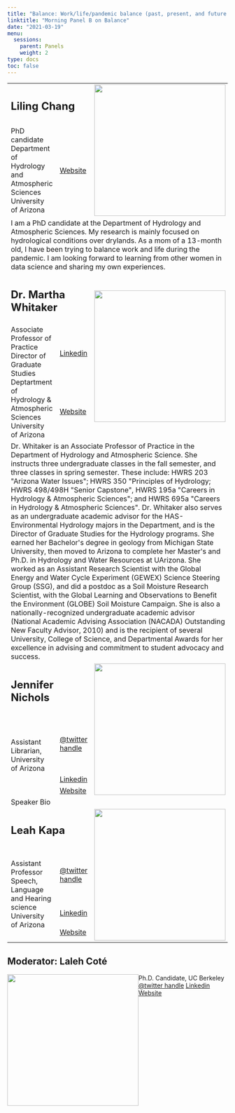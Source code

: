 ```yaml
---
title: "Balance: Work/life/pandemic balance (past, present, and future struggles)"
linktitle: "Morning Panel B on Balance"
date: "2021-03-19"
menu:
  sessions:
    parent: Panels
    weight: 2
type: docs
toc: false
---
```


<TABLE class="bio-table">

  <!--- #################Speaker 1############## --->
  <TR>
    <TD COLSPAN="2">
      <h2>Liling Chang</h2>
    </TD>
    <TD ROWSPAN="2"><img style="float: left;" src="/img/liling-chang.jpg" width="300" /></TD>
  </TR>
  <TR>
    <TD>PhD candidate<br>Department of Hydrology and Atmospheric Sciences<br>University of Arizona</TD>
    <TD><i class="fa fa-link"></i> <a href="https://has.arizona.edu/people/liling-chang" target="_blank" rel="noopener">Website</a>
    </TD>
  </TR>
  <TR>
    <TD COLSPAN="3">I am a PhD candidate at the Department of Hydrology and Atmospheric Sciences. My research is mainly focused on hydrological conditions over drylands. As a mom of a 13-month old, I have been trying to balance work and life during
      the pandemic. I am looking forward to learning from other women in data science and sharing my own experiences. </TD>
  </TR>

  <!--- #################Speaker 2############## --->
  <TR>
    <TD COLSPAN="2">
      <h2>Dr. Martha Whitaker </h2>
    </TD>
    <TD ROWSPAN="3"><img style="float: left;" src="/img/martha-whitaker.jpg" width="300" /></TD>
  </TR>
  <TR>
    <TD ROWSPAN="2">
      Associate Professor of Practice<br>
      Director of Graduate Studies<br>
      Deptartment of Hydrology & Atmospheric Sciences<br>
      University of Arizona</TD>
    <TD><i class="fab fa-linkedin"></i> <a href="https://www.linkedin.com/in/martha-whitaker-29926a4/" target="_blank" rel="noopener">Linkedin</a>
    </TD>
  </TR>
  <TR>
    <TD><i class="fa fa-link"></i> <a href="https://has.arizona.edu/people/martha-pl-whitaker" target="_blank" rel="noopener">Website</a>
    </TD>
  </TR>
  <TR>
    <TD COLSPAN="3">Dr. Whitaker is an Associate Professor of Practice in the Department of Hydrology and Atmospheric Science. She instructs three undergraduate classes in the fall semester, and three classes in spring semester. These include: HWRS
      203 "Arizona Water Issues"; HWRS 350 "Principles of Hydrology; HWRS 498/498H "Senior Capstone", HWRS 195a "Careers in Hydrology & Atmospheric Sciences"; and HWRS 695a "Careers in Hydrology & Atmospheric Sciences". Dr. Whitaker also serves as an
      undergraduate academic advisor for the HAS-Environmental Hydrology majors in the Department, and is the Director of Graduate Studies for the Hydrology programs. She earned her Bachelor's degree in geology from Michigan State University, then
      moved to Arizona to complete her Master's and Ph.D. in Hydrology and Water Resources at UArizona. She worked as an Assistant Research Scientist with the Global Energy and Water Cycle Experiment (GEWEX) Science Steering Group (SSG), and did a
      postdoc as a Soil Moisture Research Scientist, with the Global Learning and Observations to Benefit the Environment (GLOBE) Soil Moisture Campaign. She is also a nationally-recognized undergraduate academic advisor (National Academic Advising
      Association (NACADA) Outstanding New Faculty Advisor, 2010) and is the recipient of several University, College of Science, and Departmental Awards for her excellence in advising and commitment to student advocacy and success.</TD>
  </TR>



  <!--- #################Speaker 3############## --->
  <TR>
    <TD COLSPAN="2">
      <h2>Jennifer Nichols</h2>
    </TD>
    <TD ROWSPAN="4"><img style="float: left;" src="https://widstucson.org/media/wids-logo.png" width="300" /></TD>
  </TR>
  <TR>
    <TD ROWSPAN="3">Assistant Librarian, University of Arizona</TD>
    <TD><i class="fab fa-twitter"></i> <a href="https://twitter.com/" target="_blank" rel="noopener"> @twitter handle</a>
    </TD>
  </TR>
  <TR>
    <TD><i class="fab fa-linkedin"></i> <a href="www.linkedin.com/in/" target="_blank" rel="noopener">Linkedin</a>
    </TD>
  </TR>
  <TR>
    <TD><i class="fa fa-link"></i> <a href="https://www.arizona.edu/am" target="_blank" rel="noopener">Website</a>
    </TD>
  </TR>
  <TR>
    <TD COLSPAN="3">Speaker Bio</TD>
  </TR>

  <!--- #################Speaker 4############## --->
  <TR>
    <TD COLSPAN="2">
      <h2>Leah Kapa</h2>
    </TD>
    <TD ROWSPAN="4"><img style="float: left;" src="https://widstucson.org/media/wids-logo.png" width="300" /></TD>
  </TR>
  <TR>
    <TD ROWSPAN="3">Assistant Professor<br>Speech, Language and Hearing science<br>University of Arizona
    </TD>
    <TD><i class="fab fa-twitter"></i> <a href="https://twitter.com/" target="_blank" rel="noopener"> @twitter handle</a>
    </TD>
  </TR>
  <TR>
    <TD><i class="fab fa-linkedin"></i> <a href="www.linkedin.com/in/" target="_blank" rel="noopener">Linkedin</a>
    </TD>
  </TR>
  <TR>
    <TD><i class="fa fa-link"></i> <a href="https://www.arizona.edu/am" target="_blank" rel="noopener">Website</a>
    </TD>
  </TR>
</TABLE>

<!--- #################Moderator############## --->
<TR>
  <TD COLSPAN="2">
    <h2>Moderator: Laleh Coté</h2>
  </TD>
  <TD ROWSPAN="4"><img style="float: left;" src="https://widstucson.org/media/wids-logo.png" width="300" /></TD>
</TR>
<TR>
  <TD ROWSPAN="3">Ph.D. Candidate, UC Berkeley</TD>
  <TD><i class="fab fa-twitter"></i> <a href="https://twitter.com/" target="_blank" rel="noopener"> @twitter handle</a>
  </TD>
</TR>
<TR>
  <TD><i class="fab fa-linkedin"></i> <a href="www.linkedin.com/in/" target="_blank" rel="noopener">Linkedin</a>
  </TD>
</TR>
<TR>
  <TD><i class="fa fa-link"></i> <a href="https://www.arizona.edu/am" target="_blank" rel="noopener">Website</a>
  </TD>
</TR>
</TABLE>
